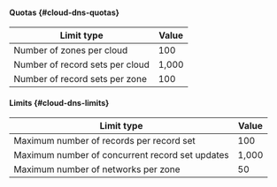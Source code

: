 #### Quotas {#cloud-dns-quotas}

Limit type | Value
----- | -----
Number of zones per cloud | 100
Number of record sets per cloud | 1,000
Number of record sets per zone | 100

#### Limits {#cloud-dns-limits}

Limit type | Value
----- | -----
Maximum number of records per record set | 100
Maximum number of concurrent record set updates | 1,000
Maximum number of networks per zone | 50
